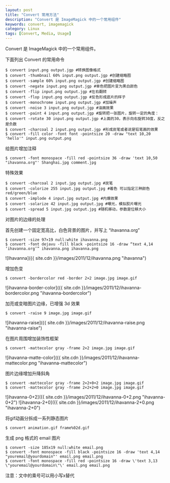 ```yaml
---
layout: post
title: "Convert 常用方法"
description: "Convert 是 ImageMagick 中的一个常用组件"
keywords: convert, imagemagick
category: Linux
tags: [Convert, Media, Usage]
---
```


Convert 是 ImageMagick 中的一个常用组件。

下面列出 Convert 的常用命令

    $ convert input.png output.jgp #转换图像格式
    $ convert -thumbnail 60% input.png output.jgp #创建缩略图
    $ convert -sample 60% input.png output.jgp #创建缩略图
    $ convert -negate input.png output.jgp #单色把图片变为黑白颜色
    $ convert -flip input.png output.jgp #左右翻转
    $ convert -flop input.png output.jgp #反色形成底片的样子
    $ convert -monochrome input.png output.jgp #加噪声
    $ convert -noise 3 input.png output.jgp #油画效果
    $ convert -paint 4 input.png output.jgp #旋转把一张图片，旋转一定的角度：
    $ convert -rotate 30 input.png output.jgp #上面的30，表示向右旋转30度，反之是负数
    $ convert -charcoal 2 input.png output.jgp #形成炭笔或者说是铅笔画的效果
    $ convert -fill color -font font -pointsize 20 -draw "text 10,20 'hello'" input.png output.png

<!-- more -->
给图片增加注释

    $ convert -font monospace -fill red -pointsize 36 -draw 'text 10,50 "ihavanna.org"' Shanghai.jpg comment.jpg

特殊效果

    $ convert -charcoal 2 input.jpg output.jpg #炭笔
    $ convert -colorize 255 input.jpg output.jpg #着色 可以指定三种颜色 red/green/blue
    $ convert -implode 4 input.jpg output.jpg #内爆效果
    $ convert -solarize 42 input.jpg output.jpg #曝光，模拟胶片曝光
    $ convert -spread 5 input.jpg output.jpg #随机移动，参数是位移大小

对图片的边缘的处理

首先创建一个固定宽高比，白色背景的图片，并写上 “ihavanna.org”

    $ convert -size 97×19 null:white ihavanna.png
    $ convert -font dejavu -fill black -pointsize 16 -draw “text 4,14 ‘ihavanna.org’” ihavanna.png ihavanna.png

![Ihavanna]({{ site.cdn }}/images/2011/12/ihavanna.png "ihavanna")

增加色变

    $ convert -bordercolor red -border 2×2 image.jpg image.gif

![ihavanna-border-color]({{ site.cdn }}/images/2011/12/ihavanna-bordercolor.png "ihavanna-bordercolor")

加亮或变暗图片边缘，已增强 3d 效果

    $ convert -raise 9 image.jpg image.gif

![ihavanna-raise]({{ site.cdn }}/images/2011/12/ihavanna-raise.png "ihavanna-raise")

在图片周围增加装饰性框架

    $ convert -mattecolor gray -frame 2×2 image.jpg image.gif

![ihavanna-matte-color]({{ site.cdn }}/images/2011/12/ihavanna-mattecolor.png "ihavanna-mattecolor")

图片边缘增加升降斜角

    $ convert -mattecolor gray -frame 2×2+0+2 image.jpg image.gif
    $ convert -mattecolor gray -frame 2×2+2+0 image.jpg image.gif

![ihavanna-0+2]({{ site.cdn }}/images/2011/12/ihavanna-0+2.png "ihavanna-0+2")
![ihavanna-2+0]({{ site.cdn }}/images/2011/12/ihavanna-2+0.png "ihavanna-2+0")

将gif动画分拆成一系列静态图片

    $ convert animation.gif frame%02d.gif

生成 png 格式的 email 图片

    $ convert -size 185x19 null:white email.png
    $ convert -font monospace -fill black -pointsize 16 -draw 'text 4,14 "youremail@yourdomain"' email.png email.png
    $ convert -font monospace -fill red -pointsize 16 -draw \'text 3,13 \"youremail@yourdomain\"\' email.png email.png

注意：文中的乘号可以用小写x替代
